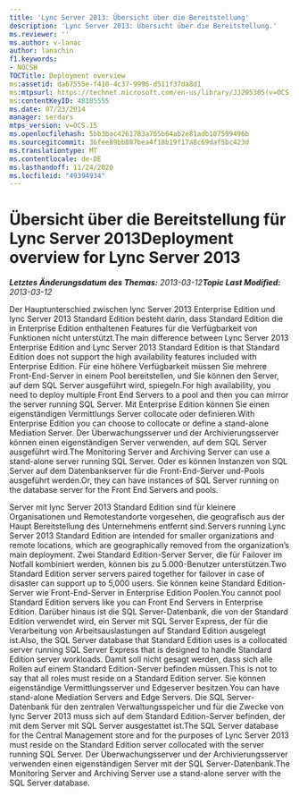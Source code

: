```yaml
---
title: 'Lync Server 2013: Übersicht über die Bereitstellung'
description: 'Lync Server 2013: Übersicht über die Bereitstellung.'
ms.reviewer: ''
ms.author: v-lanac
author: lanachin
f1.keywords:
- NOCSH
TOCTitle: Deployment overview
ms:assetid: da67555e-f410-4c37-9996-d511f37da8d1
ms:mtpsurl: https://technet.microsoft.com/en-us/library/JJ205305(v=OCS.15)
ms:contentKeyID: 48185555
ms.date: 07/23/2014
manager: serdars
mtps_version: v=OCS.15
ms.openlocfilehash: 5bb3bac4261783a765b64ab2e81adb107599496b
ms.sourcegitcommit: 36fee89bb887bea4f18b19f17a8c69daf5bc423d
ms.translationtype: MT
ms.contentlocale: de-DE
ms.lasthandoff: 11/24/2020
ms.locfileid: "49394934"
---
```

# <a name="deployment-overview-for-lync-server-2013"></a><span data-ttu-id="59f50-103">Übersicht über die Bereitstellung für Lync Server 2013</span><span class="sxs-lookup"><span data-stu-id="59f50-103">Deployment overview for Lync Server 2013</span></span>

<div data-xmlns="http://www.w3.org/1999/xhtml">

<div class="topic" data-xmlns="http://www.w3.org/1999/xhtml" data-msxsl="urn:schemas-microsoft-com:xslt" data-cs="https://msdn.microsoft.com/">

<div data-asp="https://msdn2.microsoft.com/asp">



</div>

<div id="mainSection">

<div id="mainBody"><span data-ttu-id="59f50-104">

<span> </span></span><span class="sxs-lookup"><span data-stu-id="59f50-104">

<span> </span></span></span>

<span data-ttu-id="59f50-105">_**Letztes Änderungsdatum des Themas:** 2013-03-12_</span><span class="sxs-lookup"><span data-stu-id="59f50-105">_**Topic Last Modified:** 2013-03-12_</span></span>

<span data-ttu-id="59f50-106">Der Hauptunterschied zwischen lync Server 2013 Enterprise Edition und lync Server 2013 Standard Edition besteht darin, dass Standard Edition die in Enterprise Edition enthaltenen Features für die Verfügbarkeit von Funktionen nicht unterstützt.</span><span class="sxs-lookup"><span data-stu-id="59f50-106">The main difference between Lync Server 2013 Enterprise Edition and Lync Server 2013 Standard Edition is that Standard Edition does not support the high availability features included with Enterprise Edition.</span></span> <span data-ttu-id="59f50-107">Für eine höhere Verfügbarkeit müssen Sie mehrere Front-End-Server in einem Pool bereitstellen, und Sie können den Server, auf dem SQL Server ausgeführt wird, spiegeln.</span><span class="sxs-lookup"><span data-stu-id="59f50-107">For high availability, you need to deploy multiple Front End Servers to a pool and then you can mirror the server running SQL Server.</span></span> <span data-ttu-id="59f50-108">Mit Enterprise Edition können Sie einen eigenständigen Vermittlungs Server collocate oder definieren.</span><span class="sxs-lookup"><span data-stu-id="59f50-108">With Enterprise Edition you can choose to collocate or define a stand-alone Mediation Server.</span></span> <span data-ttu-id="59f50-109">Der Überwachungsserver und der Archivierungsserver können einen eigenständigen Server verwenden, auf dem SQL Server ausgeführt wird.</span><span class="sxs-lookup"><span data-stu-id="59f50-109">The Monitoring Server and Archiving Server can use a stand-alone server running SQL Server.</span></span> <span data-ttu-id="59f50-110">Oder es können Instanzen von SQL Server auf dem Datenbankserver für die Front-End-Server und-Pools ausgeführt werden.</span><span class="sxs-lookup"><span data-stu-id="59f50-110">Or, they can have instances of SQL Server running on the database server for the Front End Servers and pools.</span></span>

<span data-ttu-id="59f50-111">Server mit lync Server 2013 Standard Edition sind für kleinere Organisationen und Remotestandorte vorgesehen, die geografisch aus der Haupt Bereitstellung des Unternehmens entfernt sind.</span><span class="sxs-lookup"><span data-stu-id="59f50-111">Servers running Lync Server 2013 Standard Edition are intended for smaller organizations and remote locations, which are geographically removed from the organization’s main deployment.</span></span> <span data-ttu-id="59f50-112">Zwei Standard Edition-Server Server, die für Failover im Notfall kombiniert werden, können bis zu 5.000-Benutzer unterstützen.</span><span class="sxs-lookup"><span data-stu-id="59f50-112">Two Standard Edition server servers paired together for failover in case of disaster can support up to 5,000 users.</span></span> <span data-ttu-id="59f50-113">Sie können keine Standard Edition-Server wie Front-End-Server in Enterprise Edition Poolen.</span><span class="sxs-lookup"><span data-stu-id="59f50-113">You cannot pool Standard Edition servers like you can Front End Servers in Enterprise Edition.</span></span> <span data-ttu-id="59f50-114">Darüber hinaus ist die SQL Server-Datenbank, die von der Standard Edition verwendet wird, ein Server mit SQL Server Express, der für die Verarbeitung von Arbeitsauslastungen auf Standard Edition ausgelegt ist.</span><span class="sxs-lookup"><span data-stu-id="59f50-114">Also, the SQL Server database that Standard Edition uses is a collocated server running SQL Server Express that is designed to handle Standard Edition server workloads.</span></span> <span data-ttu-id="59f50-115">Damit soll nicht gesagt werden, dass sich alle Rollen auf einem Standard Edition-Server befinden müssen.</span><span class="sxs-lookup"><span data-stu-id="59f50-115">This is not to say that all roles must reside on a Standard Edition server.</span></span> <span data-ttu-id="59f50-116">Sie können eigenständige Vermittlungsserver und Edgeserver besitzen.</span><span class="sxs-lookup"><span data-stu-id="59f50-116">You can have stand-alone Mediation Servers and Edge Servers.</span></span> <span data-ttu-id="59f50-117">Die SQL Server-Datenbank für den zentralen Verwaltungsspeicher und für die Zwecke von lync Server 2013 muss sich auf dem Standard Edition-Server befinden, der mit dem Server mit SQL Server ausgestattet ist.</span><span class="sxs-lookup"><span data-stu-id="59f50-117">The SQL Server database for the Central Management store and for the purposes of Lync Server 2013 must reside on the Standard Edition server collocated with the server running SQL Server.</span></span> <span data-ttu-id="59f50-118">Der Überwachungsserver und der Archivierungsserver verwenden einen eigenständigen Server mit der SQL Server-Datenbank.</span><span class="sxs-lookup"><span data-stu-id="59f50-118">The Monitoring Server and Archiving Server use a stand-alone server with the SQL Server database.</span></span>

<span data-ttu-id="59f50-119"></div>

<span> </span>

</div>

</div>

</span><span class="sxs-lookup"><span data-stu-id="59f50-119"></div>

<span> </span>

</div>

</div>

</span></span></div>

